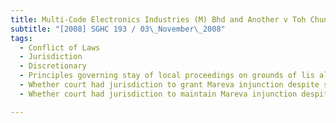 ```yaml
---
title: Multi-Code Electronics Industries (M) Bhd and Another v Toh Chun Toh Gordon and Others 
subtitle: "[2008] SGHC 193 / 03\_November\_2008"
tags:
  - Conflict of Laws
  - Jurisdiction
  - Discretionary
  - Principles governing stay of local proceedings on grounds of lis alibi pendens and forum non conveniens
  - Whether court had jurisdiction to grant Mareva injunction despite stay in favour of foreign jurisdiction
  - Whether court had jurisdiction to maintain Mareva injunction despite absence of full and frank disclosure by applicant

---
```



